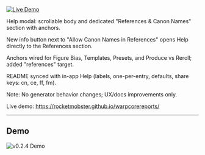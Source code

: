 [![Live Demo](https://img.shields.io/badge/Live%20Demo-rocketmobster.github.io%2Fwarpcorereports-blue?logo=github)](https://rocketmobster.github.io/warpcorereports/)

Help modal: scrollable body and dedicated "References & Canon Names" section with anchors.

New info button next to "Allow Canon Names in References" opens Help directly to the References section.

Anchors wired for Figure Bias, Templates, Presets, and Produce vs Reroll; added "references" target.

README synced with in-app Help (labels, one-per-entry, defaults, share keys: cn, ce, ff, fm).

Note: No generator behavior changes; UX/docs improvements only.

Live demo: https://rocketmobster.github.io/warpcorereports/

---

## Demo

![v0.2.4 Demo](https://github.com/RocketMobster/warpcorereports/releases/download/v0.2.4/v0.2.4-demo.gif)
